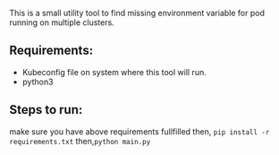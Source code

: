 This is a small utility tool to find missing environment variable for pod running on multiple clusters. 

## Requirements:
- Kubeconfig file on system where this tool will run.
- python3 

## Steps to run:
make sure you have above requirements fullfilled then,
`pip install -r requirements.txt` then,`python main.py`
